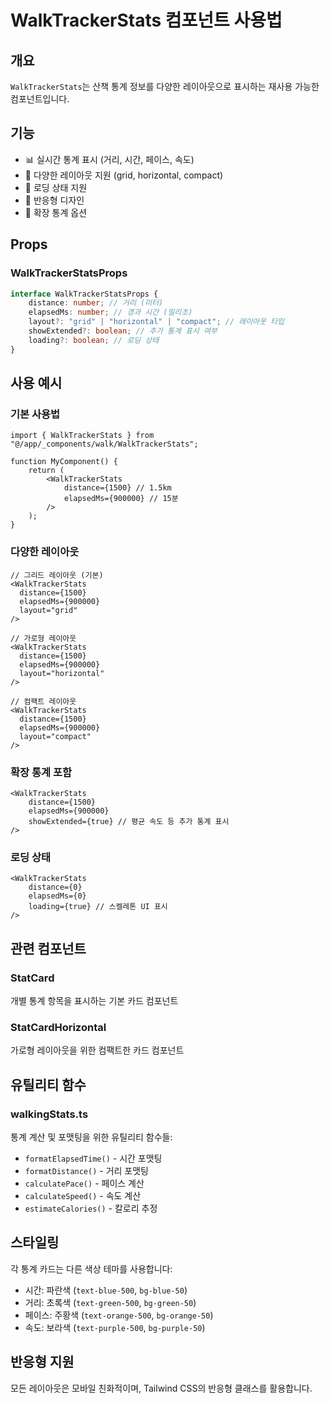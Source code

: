 # WalkTrackerStats 컴포넌트 사용법

## 개요

`WalkTrackerStats`는 산책 통계 정보를 다양한 레이아웃으로 표시하는 재사용 가능한 컴포넌트입니다.

## 기능

- 📊 실시간 통계 표시 (거리, 시간, 페이스, 속도)
- 🎨 다양한 레이아웃 지원 (grid, horizontal, compact)
- 🔄 로딩 상태 지원
- 📱 반응형 디자인
- 🎯 확장 통계 옵션

## Props

### WalkTrackerStatsProps

```typescript
interface WalkTrackerStatsProps {
	distance: number; // 거리 (미터)
	elapsedMs: number; // 경과 시간 (밀리초)
	layout?: "grid" | "horizontal" | "compact"; // 레이아웃 타입
	showExtended?: boolean; // 추가 통계 표시 여부
	loading?: boolean; // 로딩 상태
}
```

## 사용 예시

### 기본 사용법

```tsx
import { WalkTrackerStats } from "@/app/_components/walk/WalkTrackerStats";

function MyComponent() {
	return (
		<WalkTrackerStats
			distance={1500} // 1.5km
			elapsedMs={900000} // 15분
		/>
	);
}
```

### 다양한 레이아웃

```tsx
// 그리드 레이아웃 (기본)
<WalkTrackerStats
  distance={1500}
  elapsedMs={900000}
  layout="grid"
/>

// 가로형 레이아웃
<WalkTrackerStats
  distance={1500}
  elapsedMs={900000}
  layout="horizontal"
/>

// 컴팩트 레이아웃
<WalkTrackerStats
  distance={1500}
  elapsedMs={900000}
  layout="compact"
/>
```

### 확장 통계 포함

```tsx
<WalkTrackerStats
	distance={1500}
	elapsedMs={900000}
	showExtended={true} // 평균 속도 등 추가 통계 표시
/>
```

### 로딩 상태

```tsx
<WalkTrackerStats
	distance={0}
	elapsedMs={0}
	loading={true} // 스켈레톤 UI 표시
/>
```

## 관련 컴포넌트

### StatCard

개별 통계 항목을 표시하는 기본 카드 컴포넌트

### StatCardHorizontal

가로형 레이아웃을 위한 컴팩트한 카드 컴포넌트

## 유틸리티 함수

### walkingStats.ts

통계 계산 및 포맷팅을 위한 유틸리티 함수들:

- `formatElapsedTime()` - 시간 포맷팅
- `formatDistance()` - 거리 포맷팅
- `calculatePace()` - 페이스 계산
- `calculateSpeed()` - 속도 계산
- `estimateCalories()` - 칼로리 추정

## 스타일링

각 통계 카드는 다른 색상 테마를 사용합니다:

- 시간: 파란색 (`text-blue-500`, `bg-blue-50`)
- 거리: 초록색 (`text-green-500`, `bg-green-50`)
- 페이스: 주황색 (`text-orange-500`, `bg-orange-50`)
- 속도: 보라색 (`text-purple-500`, `bg-purple-50`)

## 반응형 지원

모든 레이아웃은 모바일 친화적이며, Tailwind CSS의 반응형 클래스를 활용합니다.
